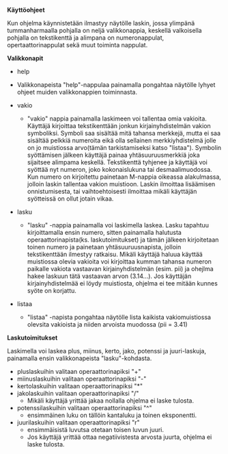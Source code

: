 **Käyttöohjeet**

Kun ohjelma käynnistetään ilmastyy näytölle laskin, jossa ylimpänä tummanharmaalla pohjalla on neljä valikkonappia, keskellä valkoisella pohjalla on tekstikenttä ja alimpana on numeronappulat, opertaattorinappulat sekä muut toiminta nappulat.

**Valikkonapit**

- help
 * Valikkonapeista "help"-nappulaa painamalla pongahtaa näytölle lyhyet ohjeet muiden valikkonappien toiminnasta.

- vakio
  * "vakio" nappia painamalla laskimeen voi tallentaa omia vakioita. Käyttäjä kirjoittaa tekstikenttään jonkun kirjainyhdistelmän vakion symboliksi. Symboli saa sisältää mitä tahansa merkkejä, mutta ei saa sisältää pelkkiä numeroita eikä olla sellainen merkkiyhdistelmä jolle on jo muistiossa arvo(tämän tarkistamiseksi katso "listaa"). Symbolin syöttämisen jälkeen käyttäjä painaa yhtäsuuruusmerkkiä joka sijaitsee alimpama keskellä. Tekstikenttä tyhjenee ja käyttäjä voi syöttää nyt numeron, joko kokonaislukuna tai desmaalimuodossa. Kun numero on kirjoitettu painetaan M-nappia oikeassa alakulmassa, jolloin laskin tallentaa vakion muistioon. Laskin ilmoittaa lisäämisen onnistumisesta, tai vaihtoehtoisesti ilmoittaa mikäli käyttäjän syötteissä on ollut jotain vikaa.

- lasku
  * "lasku" -nappia painamalla voi laskimella laskea. Lasku tapahtuu kirjoittamalla ensin numero, sitten painamalla halutusta operaattorinapista(ks. laskutoimitukset) ja tämän jälkeen kirjoitetaan toinen numero ja painetaan yhtäsuuruusnapista, jolloin tekstikenttään ilmestyy ratkaisu. Mikäli käyttäjä haluua käyttää muistiossa olevia vakioita voi kirjoittaa kumman tahansa numeron paikalle vakiota vastaavan kirjainyhdistelmän (esim. pii) ja ohejlma hakee laskuun tätä vastaavan arvon (3.14...). Jos käyttäjän kirjainyhdistelmää ei löydy muistiosta, ohjelma ei tee mitään kunnes syöte on korjattu.

- listaa
  * "listaa" -napista pongahtaa näytölle lista kaikista vakiomuistiossa olevsita vakioista ja niiden arvoista muodossa (pii = 3.41)

**Laskutoimitukset**

Laskimella voi laskea plus, miinus, kerto, jako, potenssi ja juuri-laskuja, painamalla ensin valikkonapeista "lasku"-kohdasta.

- pluslaskuihin valitaan operaattorinapiksi "+"
- miinuslaskuihin valitaan operaattorinapiksi "-"
- kertolaskuihin valitaan operaattorinapiksi "*"
- jakolaskuihin valitaan operaattorinapiksi "/"
  * Mikäli käyttäjä yrittää jakaa nollalla ohjelma ei laske tulosta.
- potenssilaskuihin valitaan operaattorinapiksi "^"
  * ensimmäinen luku on tällöin kantaluku ja toinen eksponentti.
- juurilaskuihin valitaan operaattorinapiksi "r"
  * ensimmäisistä luvutsa otetaan toisen luvun juuri.
  * Jos käyttäjä yrittää ottaa negatiivistesta arvosta juurta, ohjelma ei laske tulosta.


